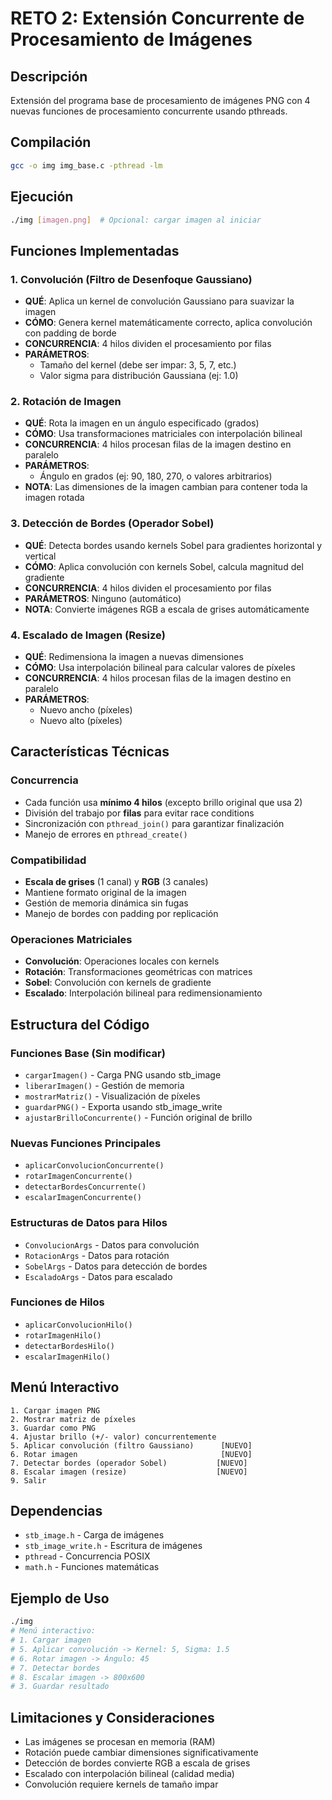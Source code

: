 # RETO 2: Extensión Concurrente de Procesamiento de Imágenes

## Descripción
Extensión del programa base de procesamiento de imágenes PNG con 4 nuevas funciones de procesamiento concurrente usando pthreads.

## Compilación
```bash
gcc -o img img_base.c -pthread -lm
```

## Ejecución
```bash
./img [imagen.png]  # Opcional: cargar imagen al iniciar
```

## Funciones Implementadas

### 1. Convolución (Filtro de Desenfoque Gaussiano)
- **QUÉ**: Aplica un kernel de convolución Gaussiano para suavizar la imagen
- **CÓMO**: Genera kernel matemáticamente correcto, aplica convolución con padding de borde
- **CONCURRENCIA**: 4 hilos dividen el procesamiento por filas
- **PARÁMETROS**: 
  - Tamaño del kernel (debe ser impar: 3, 5, 7, etc.)
  - Valor sigma para distribución Gaussiana (ej: 1.0)

### 2. Rotación de Imagen
- **QUÉ**: Rota la imagen en un ángulo especificado (grados)
- **CÓMO**: Usa transformaciones matriciales con interpolación bilineal
- **CONCURRENCIA**: 4 hilos procesan filas de la imagen destino en paralelo
- **PARÁMETROS**: 
  - Ángulo en grados (ej: 90, 180, 270, o valores arbitrarios)
- **NOTA**: Las dimensiones de la imagen cambian para contener toda la imagen rotada

### 3. Detección de Bordes (Operador Sobel)
- **QUÉ**: Detecta bordes usando kernels Sobel para gradientes horizontal y vertical
- **CÓMO**: Aplica convolución con kernels Sobel, calcula magnitud del gradiente
- **CONCURRENCIA**: 4 hilos dividen el procesamiento por filas
- **PARÁMETROS**: Ninguno (automático)
- **NOTA**: Convierte imágenes RGB a escala de grises automáticamente

### 4. Escalado de Imagen (Resize)
- **QUÉ**: Redimensiona la imagen a nuevas dimensiones
- **CÓMO**: Usa interpolación bilineal para calcular valores de píxeles
- **CONCURRENCIA**: 4 hilos procesan filas de la imagen destino en paralelo
- **PARÁMETROS**: 
  - Nuevo ancho (píxeles)
  - Nuevo alto (píxeles)

## Características Técnicas

### Concurrencia
- Cada función usa **mínimo 4 hilos** (excepto brillo original que usa 2)
- División del trabajo por **filas** para evitar race conditions
- Sincronización con `pthread_join()` para garantizar finalización
- Manejo de errores en `pthread_create()`

### Compatibilidad
- **Escala de grises** (1 canal) y **RGB** (3 canales)
- Mantiene formato original de la imagen
- Gestión de memoria dinámica sin fugas
- Manejo de bordes con padding por replicación

### Operaciones Matriciales
- **Convolución**: Operaciones locales con kernels
- **Rotación**: Transformaciones geométricas con matrices
- **Sobel**: Convolución con kernels de gradiente
- **Escalado**: Interpolación bilineal para redimensionamiento

## Estructura del Código

### Funciones Base (Sin modificar)
- `cargarImagen()` - Carga PNG usando stb_image
- `liberarImagen()` - Gestión de memoria
- `mostrarMatriz()` - Visualización de píxeles
- `guardarPNG()` - Exporta usando stb_image_write
- `ajustarBrilloConcurrente()` - Función original de brillo

### Nuevas Funciones Principales
- `aplicarConvolucionConcurrente()`
- `rotarImagenConcurrente()` 
- `detectarBordesConcurrente()`
- `escalarImagenConcurrente()`

### Estructuras de Datos para Hilos
- `ConvolucionArgs` - Datos para convolución
- `RotacionArgs` - Datos para rotación  
- `SobelArgs` - Datos para detección de bordes
- `EscaladoArgs` - Datos para escalado

### Funciones de Hilos
- `aplicarConvolucionHilo()`
- `rotarImagenHilo()`
- `detectarBordesHilo()`
- `escalarImagenHilo()`

## Menú Interactivo
```
1. Cargar imagen PNG
2. Mostrar matriz de píxeles
3. Guardar como PNG
4. Ajustar brillo (+/- valor) concurrentemente
5. Aplicar convolución (filtro Gaussiano)      [NUEVO]
6. Rotar imagen                                [NUEVO]
7. Detectar bordes (operador Sobel)           [NUEVO]
8. Escalar imagen (resize)                    [NUEVO]
9. Salir
```

## Dependencias
- `stb_image.h` - Carga de imágenes
- `stb_image_write.h` - Escritura de imágenes
- `pthread` - Concurrencia POSIX
- `math.h` - Funciones matemáticas

## Ejemplo de Uso
```bash
./img
# Menú interactivo:
# 1. Cargar imagen
# 5. Aplicar convolución -> Kernel: 5, Sigma: 1.5
# 6. Rotar imagen -> Ángulo: 45
# 7. Detectar bordes
# 8. Escalar imagen -> 800x600
# 3. Guardar resultado
```

## Limitaciones y Consideraciones
- Las imágenes se procesan en memoria (RAM)
- Rotación puede cambiar dimensiones significativamente
- Detección de bordes convierte RGB a escala de grises
- Escalado con interpolación bilineal (calidad media)
- Convolución requiere kernels de tamaño impar